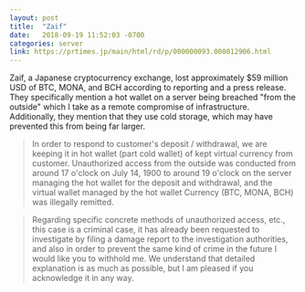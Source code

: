 ```yaml
---
layout: post
title:  "Zaif"
date:   2018-09-19 11:52:03 -0700
categories: server
link: https://prtimes.jp/main/html/rd/p/000000093.000012906.html
---
```

Zaif, a Japanese cryptocurrency exchange, lost approximately $59 million USD of BTC, MONA, and BCH according to reporting and a press release. They specifically mention a hot wallet on a server being breached "from the outside" which I take as a remote compromise of infrastructure. Additionally, they mention that they use cold storage, which may have prevented this from being far larger.

> In order to respond to customer's deposit / withdrawal, we are keeping it in hot wallet (part cold wallet) of kept virtual currency from customer. Unauthorized access from the outside was conducted from around 17 o'clock on July 14, 1900 to around 19 o'clock on the server managing the hot wallet for the deposit and withdrawal, and the virtual wallet managed by the hot wallet Currency (BTC, MONA, BCH) was illegally remitted.

>Regarding specific concrete methods of unauthorized access, etc., this case is a criminal case, it has already been requested to investigate by filing a damage report to the investigation authorities, and also in order to prevent the same kind of crime in the future I would like you to withhold me. We understand that detailed explanation is as much as possible, but I am pleased if you acknowledge it in any way.
